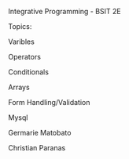 Integrative Programming - BSIT 2E

Topics:


Varibles

Operators

Conditionals

Arrays

Form Handling/Validation

Mysql


Germarie Matobato

Christian Paranas

